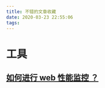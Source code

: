 ```yaml
---
title: 不错的文章收藏
date: 2020-03-23 22:55:06
tags:
---
```

# 工具
## [如何进行 web 性能监控 ？](https://mp.weixin.qq.com/s/i9-YWAPWEdD9LAlE6ljApw)